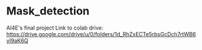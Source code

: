 # Mask_detection
AI4E's final project
Link to colab drive: https://drive.google.com/drive/u/0/folders/1d_RhZxECTe5rbsGcDch7rtWB6yI9aK6Q
